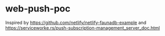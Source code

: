 # web-push-poc

Inspired by https://github.com/netlify/netlify-faunadb-example and https://serviceworke.rs/push-subscription-management_server_doc.html